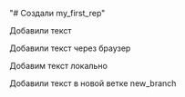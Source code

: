 "# Создали my_first_rep" 

Добавили текст

Добавили текст через браузер

Добавим текст локально

Добавили текст в новой ветке new_branch
